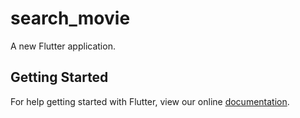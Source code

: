# search_movie

A new Flutter application.

## Getting Started

For help getting started with Flutter, view our online
[documentation](https://flutter.io/).
